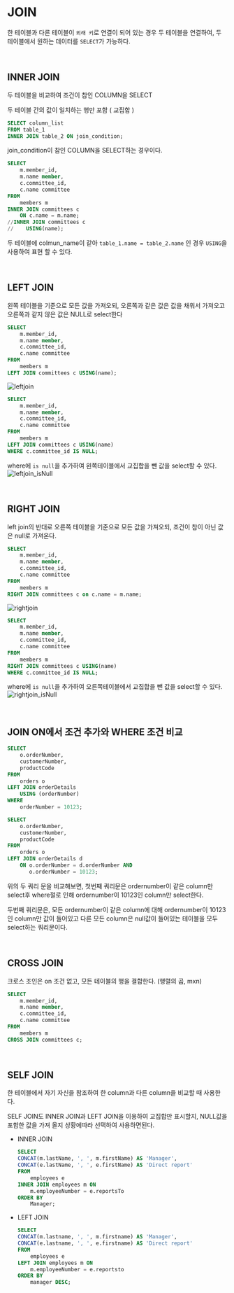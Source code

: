 # JOIN

한 테이블과 다른 테이블이 `외래 키`로 연결이 되어 있는 경우 두 테이블을 연결하여, 두 테이블에서 원하는 데이터를 `SELECT`가 가능하다.

<BR>

## INNER JOIN

두 테이블을 비교하여 조건이 참인 COLUMN을 SELECT

두 테이블 간의 값이 일치하는 행만 포함 ( 교집합 )

```SQL
SELECT column_list
FROM table_1
INNER JOIN table_2 ON join_condition;
```

join_condition이 참인 COLUMN을 SELECT하는 경우이다.

```SQL
SELECT
    m.member_id,
    m.name member,
    c.committee_id,
    c.name committee
FROM
    members m
INNER JOIN committees c
	ON c.name = m.name;
//INNER JOIN committees c
//    USING(name);
```

두 테이블에 colmun_name이 같아 `table_1.name = table_2.name` 인 경우 `USING`을 사용하여 표현 할 수 있다.

<br>

## LEFT JOIN

왼쪽 테이블을 기준으로 모든 값을 가져오되, 오른쪽과 같은 값은 값을 채워서 가져오고 오른쪽과 같지 않은 값은 NULL로 select한다

```sql
SELECT
    m.member_id,
    m.name member,
    c.committee_id,
    c.name committee
FROM
    members m
LEFT JOIN committees c USING(name);
```

![leftjoin](/sql/image/leftjoin.PNG)

```sql
SELECT
    m.member_id,
    m.name member,
    c.committee_id,
    c.name committee
FROM
    members m
LEFT JOIN committees c USING(name)
WHERE c.committee_id IS NULL;
```

where에 `is null`을 추가하여 왼쪽테이블에서 교집합을 뺀 값을 select할 수 있다.
![leftjoin_isNull](/sql/image/leftjoin_isNull.PNG)

<br>

## RIGHT JOIN

left join의 반대로 오른쪽 테이블을 기준으로 모든 값을 가져오되, 조건이 참이 아닌 값은 null로 가져온다.

```sql
SELECT
    m.member_id,
    m.name member,
    c.committee_id,
    c.name committee
FROM
    members m
RIGHT JOIN committees c on c.name = m.name;
```

![rightjoin](/sql/image/rightjoin.PNG)

```sql
SELECT
    m.member_id,
    m.name member,
    c.committee_id,
    c.name committee
FROM
    members m
RIGHT JOIN committees c USING(name)
WHERE c.committee_id IS NULL;
```

where에 `is null`을 추가하여 오른쪽테이블에서 교집합을 뺀 값을 select할 수 있다.
![rightjoin_isNull](/sql/image/rightjoin_isNull.PNG)

<br>

## JOIN ON에서 조건 추가와 WHERE 조건 비교

```SQL
SELECT
    o.orderNumber,
    customerNumber,
    productCode
FROM
    orders o
LEFT JOIN orderDetails
    USING (orderNumber)
WHERE
    orderNumber = 10123;
```

```SQL
SELECT
    o.orderNumber,
    customerNumber,
    productCode
FROM
    orders o
LEFT JOIN orderDetails d
    ON o.orderNumber = d.orderNumber AND
       o.orderNumber = 10123;
```

위의 두 쿼리 문을 비교해보면, 첫번째 쿼리문은 ordernumber이 같은 column만 select후 where절로 인해 ordernumber이 10123인 column만 select한다.

두번째 쿼리문은, 모든 ordernumber이 같은 column에 대해 ordernumber이 10123인 column만 값이 들어있고 다른 모든 column은 null값이 들어있는 테이블을 모두 select하는 쿼리문이다.

<br>

## CROSS JOIN

크로스 조인은 on 조건 없고, 모든 테이블의 행을 결합한다. (행렬의 곱, mxn)

```sql
SELECT
    m.member_id,
    m.name member,
    c.committee_id,
    c.name committee
FROM
    members m
CROSS JOIN committees c;
```

<br>

## SELF JOIN

한 테이블에서 자기 자신을 참조하여 한 column과 다른 column을 비교할 때 사용한다.

SELF JOIN도 INNER JOIN과 LEFT JOIN을 이용하여 교집합만 표시할지, NULL값을 포함한 값을 가져 올지 상황에따라 선택하여 사용하면된다.

- INNER JOIN

  ```SQL
  SELECT
  CONCAT(m.lastName, ', ', m.firstName) AS 'Manager',
  CONCAT(e.lastName, ', ', e.firstName) AS 'Direct report'
  FROM
      employees e
  INNER JOIN employees m ON
      m.employeeNumber = e.reportsTo
  ORDER BY
      Manager;
  ```

- LEFT JOIN

  ```SQL
  SELECT
  CONCAT(m.lastname, ', ', m.firstname) AS 'Manager',
  CONCAT(e.lastname, ', ', e.firstname) AS 'Direct report'
  FROM
      employees e
  LEFT JOIN employees m ON
      m.employeeNumber = e.reportsto
  ORDER BY
      manager DESC;
  ```

